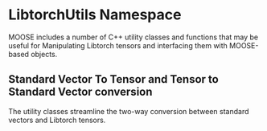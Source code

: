 # LibtorchUtils Namespace

MOOSE includes a number of C++ utility classes and functions that may be useful for
Manipulating Libtorch tensors and interfacing them with MOOSE-based objects.


## Standard Vector To Tensor and Tensor to Standard Vector conversion

The utility classes streamline the two-way conversion between standard vectors
and Libtorch tensors.




